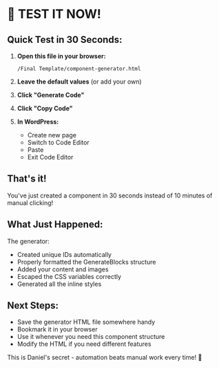 # 🚀 TEST IT NOW!

## Quick Test in 30 Seconds:

1. **Open this file in your browser:**
   ```
   /Final Template/component-generator.html
   ```

2. **Leave the default values** (or add your own)

3. **Click "Generate Code"**

4. **Click "Copy Code"**

5. **In WordPress:**
   - Create new page
   - Switch to Code Editor
   - Paste
   - Exit Code Editor

## That's it! 

You've just created a component in 30 seconds instead of 10 minutes of manual clicking!

## What Just Happened:

The generator:
- Created unique IDs automatically
- Properly formatted the GenerateBlocks structure
- Added your content and images
- Escaped the CSS variables correctly
- Generated all the inline styles

## Next Steps:

- Save the generator HTML file somewhere handy
- Bookmark it in your browser
- Use it whenever you need this component structure
- Modify the HTML if you need different features

This is Daniel's secret - automation beats manual work every time! 🎉